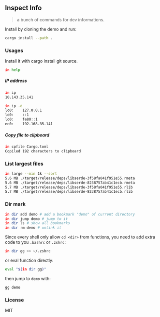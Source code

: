 ## Inspect Info

> a bunch of commands for dev informations.

Install by cloning the demo and run:

```bash
cargo install --path .
```

### Usages

Install it with cargo install git source.

```bash
in help
```

##### IP address

```bash
in ip
10.143.35.141
```

```bash
in ip -d
lo0:	127.0.0.1
lo0:	::1
lo0:	fe80::1
en0:	192.168.35.141
```

##### Copy file to clipboard

```bash
in cpfile Cargo.toml
Copiled 192 characters to clipboard
```

### List largest files

```bash
in large --min 1k --sort
5.6 MB ./target/release/deps/libserde-3f58fa041f951e55.rmeta
5.6 MB ./target/release/deps/libserde-8238757ab41c1ecb.rmeta
5.7 MB ./target/release/deps/libserde-3f58fa041f951e55.rlib
5.7 MB ./target/release/deps/libserde-8238757ab41c1ecb.rlib
```

### Dir mark

```bash
in dir add demo # add a bookmark "demo" of current directory
in dir jump demo # jump to it
in dir ls # show all bookmarks
in dir rm demo # unlink it
```

Since every shell only allow `cd <dir>` from functions, you need to add extra code to you `.bashrc` or `.zshrc`:

```bash
in dir gg >> ~/.zshrc
```

or eval function directly:

```bash
eval "$(in dir gg)"
```

then jump to `demo` with:

```bash
gg demo
```

### License

MIT
